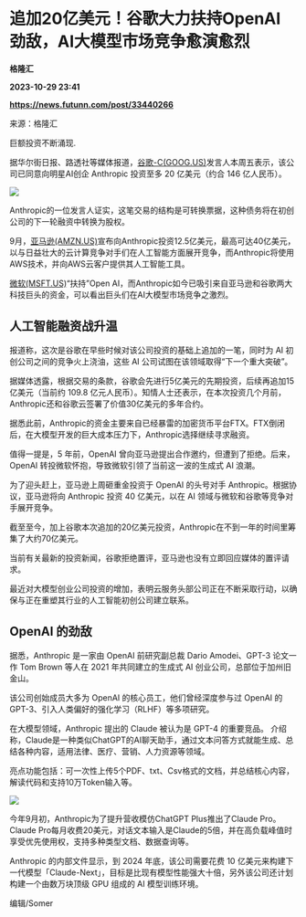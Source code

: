 # 追加20亿美元！谷歌大力扶持OpenAI 劲敌，AI大模型市场竞争愈演愈烈
**格隆汇**

**2023-10-29 23:41**

**https://news.futunn.com/post/33440266**

来源：格隆汇

巨额投资不断涌现.

据华尔街日报、路透社等媒体报道，[谷歌-C(GOOG.US)](https://www.futunn.com/quote/stock?m=us&code=GOOG)发言人本周五表示，该公司已同意向明星AI创企 Anthropic 投资至多 20 亿美元（约合 146 亿人民币）。

![](https://postimg.futunn.com/16986212992073945168643.png)

Anthropic的一位发言人证实，这笔交易的结构是可转换票据，这种债务将在初创公司的下一轮融资中转换为股权。

9月，[亚马逊(AMZN.US)](https://www.futunn.com/quote/stock?m=us&code=AMZN)宣布向Anthropic投资12.5亿美元，最高可达40亿美元，以与日益壮大的云计算竞争对手们在人工智能方面展开竞争，而Anthropic将使用AWS技术，并向AWS云客户提供其人工智能工具。

[微软(MSFT.US)](https://www.futunn.com/quote/stock?m=us&code=MSFT)“扶持”Open AI，而Anthropic如今已吸引来自亚马逊和谷歌两大科技巨头的资金，可以看出巨头们在AI大模型市场竞争之激烈。

人工智能融资战升温
---------

报道称，这次是谷歌在早些时候对该公司投资的基础上追加的一笔，同时为 AI 初创公司之间的竞争火上浇油，这些 AI 公司试图在该领域取得“下一个重大突破”。

据媒体透露，根据交易的条款，谷歌会先进行5亿美元的先期投资，后续再追加15亿美元（当前约 109.8 亿元人民币）。知情人士还表示，在本次投资几个月前，Anthropic还和谷歌云签署了价值30亿美元的多年合约。

据悉此前，Anthropic的资金主要来自已经暴雷的加密货币平台FTX。FTX倒闭后，在大模型开发的巨大成本压力下，Anthropic选择继续寻求融资。

值得一提是，5 年前，OpenAI 曾向亚马逊提出合作邀约，但遭到了拒绝。后来，OpenAI 转投微软怀抱，导致微软引领了当前这一波的生成式 AI 浪潮。

为了迎头赶上，亚马逊上周砸重金投资于 OpenAI 的头号对手 Anthropic。根据协议，亚马逊将向 Anthropic 投资 40 亿美元，以在 AI 领域与微软和谷歌等竞争对手展开竞争。

截至至今，加上谷歌本次追加的20亿美元投资，Anthropic在不到一年的时间里筹集了大约70亿美元。

当前有关最新的投资新闻，谷歌拒绝置评，亚马逊也没有立即回应媒体的置评请求。

最近对大模型创业公司投资的增加，表明云服务头部公司正在不断采取行动，以确保与正在重塑其行业的人工智能初创公司建立联系。

OpenAI 的劲敌
----------

据悉，Anthropic 是一家由 OpenAI 前研究副总裁 Dario Amodei、GPT-3 论文一作 Tom Brown 等人在 2021 年共同建立的生成式 AI 创业公司，总部位于加州旧金山。

该公司创始成员大多为 OpenAI 的核心员工，他们曾经深度参与过 OpenAI 的 GPT-3、引入人类偏好的强化学习（RLHF）等多项研究。

在大模型领域，Anthropic 提出的 Claude 被认为是 GPT-4 的重要竞品。 介绍称，Claude是一种类似ChatGPT的AI聊天助手，通过文本问答方式就能生成、总结各种内容，适用法律、医疗、营销、人力资源等领域。

亮点功能包括：可一次性上传5个PDF、txt、Csv格式的文档，并总结核心内容，解读代码和支持10万Token输入等。

![](https://postimg.futunn.com/16986212991732496824428.png)

今年9月初，Anthropic为了提升营收模仿ChatGPT Plus推出了Claude Pro。Claude Pro每月收费20美元，对话文本输入是Claude的5倍，并在高负载峰值时享受优先使用权，支持多种类型文档、数据查询等。

Anthropic 的内部文件显示，到 2024 年底，该公司需要花费 10 亿美元来构建下一代模型「Claude-Next」，目标是比现有模型性能强大十倍，另外该公司还计划构建一个由数万块顶级 GPU 组成的 AI 模型训练环境。

编辑/Somer